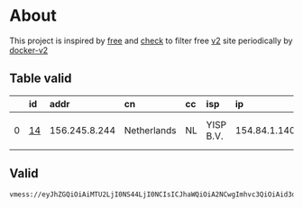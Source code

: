 
# About

This project is inspired by [free](https://github.com/freefq/free) and [check](https://github.com/yeahwu/check) to filter free [v2](https://github.com/v2fly/v2ray-core) site periodically by [docker-v2](https://hub.docker.com/r/v2ray/official)

    

## Table valid
|    | id                   | addr          | cn          | cc   | isp       | ip           | chatgpt          |
|---:|:---------------------|:--------------|:------------|:-----|:----------|:-------------|:-----------------|
|  0 | [14](config/14.json) | 156.245.8.244 | Netherlands | NL   | YISP B.V. | 154.84.1.140 | Yes (Region: NL) |

## Valid
```
vmess://eyJhZGQiOiAiMTU2LjI0NS44LjI0NCIsICJhaWQiOiA2NCwgImhvc3QiOiAid3d3LjEyNDYwMTU4Lnh5eiIsICJpZCI6ICJiOGRmM2VmMS04ODdmLTRlZTQtODU1Zi00ZjgwNDE2YzI0NjQiLCAibmV0IjogIndzIiwgInBhdGgiOiAiL3BhdGgvMTY5MzEzMDkwMjgxOCIsICJwb3J0IjogNDQzLCAicHMiOiAiZ2l0aHViLmNvbS9mcmVlZnEgLSBcdTk5OTlcdTZlMmYgIDE0IiwgInRscyI6ICJ0bHMiLCAidHlwZSI6ICJhdXRvIiwgInNlY3VyaXR5IjogImF1dG8iLCAic2tpcC1jZXJ0LXZlcmlmeSI6IHRydWUsICJzbmkiOiAiIn0=
```


